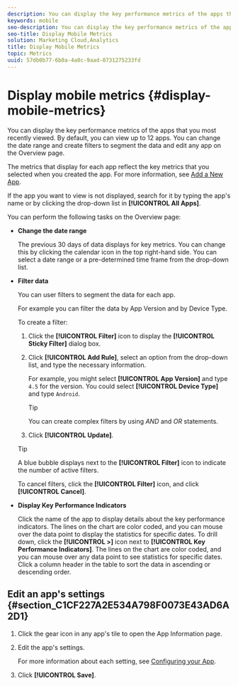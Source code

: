 ```yaml
---
description: You can display the key performance metrics of the apps that you most recently viewed. By default, you can view up to 12 apps. You can change the date range and create filters to segment the data and edit any app on the Overview page.
keywords: mobile
seo-description: You can display the key performance metrics of the apps that you most recently viewed. By default, you can view up to 12 apps. You can change the date range and create filters to segment the data and edit any app on the Overview page.
seo-title: Display Mobile Metrics
solution: Marketing Cloud,Analytics
title: Display Mobile Metrics
topic: Metrics
uuid: 57db0b77-6b0a-4a0c-9aad-0731275233fd
---
```


# Display mobile metrics {#display-mobile-metrics}

You can display the key performance metrics of the apps that you most recently viewed. By default, you can view up to 12 apps. You can change the date range and create filters to segment the data and edit any app on the Overview page.

The metrics that display for each app reflect the key metrics that you selected when you created the app. For more information, see [Add a New App](/help/using/manage-apps/t-new-app.md).

If the app you want to view is not displayed, search for it by typing the app's name or by clicking the drop-down list in **[!UICONTROL All Apps]**.

You can perform the following tasks on the Overview page:

* **Change the date range**

  The previous 30 days of data displays for key metrics. You can change this by clicking the calendar icon in the top right-hand side. You can select a date range or a pre-determined time frame from the drop-down list.

* **Filter data**

  You can user filters to segment the data for each app.

  For example you can filter the data by App Version and by Device Type.

  To create a filter:

  1. Click the **[!UICONTROL Filter]** icon to display the **[!UICONTROL Sticky Filter]** dialog box.
  1. Click **[!UICONTROL Add Rule]**, select an option from the drop-down list, and type the necessary information.

      For example, you might select **[!UICONTROL App Version]** and type `4.5` for the version. You could select **[!UICONTROL Device Type]** and type `Android`.

      >[!TIP]
      >
      >You can create complex filters by using *AND* and *OR* statements.

  1. Click **[!UICONTROL Update]**.

  >[!TIP]
  >
  >A blue bubble displays next to the **[!UICONTROL Filter]** icon to indicate the number of active filters.

  To cancel filters, click the **[!UICONTROL Filter]** icon, and click **[!UICONTROL Cancel]**.

* **Display Key Performance Indicators** 

  Click the name of the app to display details about the key performance indicators. The lines on the chart are color coded, and you can mouse over the data point to display the statistics for specific dates. To drill down, click the **[!UICONTROL >]** icon next to **[!UICONTROL Key Performance Indicators]**. The lines on the chart are color coded, and you can mouse over any data point to see statistics for specific dates. Click a column header in the table to sort the data in ascending or descending order.

## Edit an app's settings {#section_C1CF227A2E534A798F0073E43AD6A2D1}

1. Click the gear icon in any app's tile to open the App Information page. 
1. Edit the app's settings.

    For more information about each setting, see [Configuring your App](/help/using/c-manage-app-settings/c-mob-confg-app/c-mob-confg-app.md).

1. Click **[!UICONTROL Save]**.
